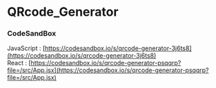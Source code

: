 # QRcode_Generator


### CodeSandBox
JavaScript : [https://codesandbox.io/s/qrcode-generator-3j6ts8](https://codesandbox.io/s/qrcode-generator-3j6ts8) \
React : [https://codesandbox.io/s/qrcode-generator-psqqrp?file=/src/App.jsx](https://codesandbox.io/s/qrcode-generator-psqqrp?file=/src/App.jsx)